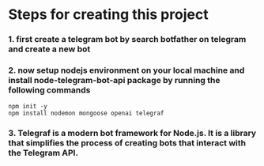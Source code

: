 
# Steps for creating this project
### 1. first create a telegram bot by search botfather on telegram and create a new bot 

### 2. now setup nodejs environment on your local machine and install node-telegram-bot-api package by running the following commands
```
npm init -y
npm install nodemon mongoose openai telegraf
```
### 3. Telegraf is a modern bot framework for Node.js. It is a library that simplifies the process of creating bots that interact with the Telegram API.




